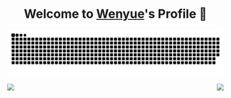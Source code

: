 <p align="center">
  <h1 align="center">Welcome to <a href="https://github.com/Dualbricks">Wenyue</a>'s Profile 👋</h1>
</p>
<p align="center">
  <a align="center" href="https://github.com/Dualbricks"><img src="https://raw.githubusercontent.com/dualbricks/dualbricks/output/github-contribution-grid-snake.svg" /></a>
</p>

<p align="center">
<a>
  <img align="left" src="https://adorable-irradiated-apricot.glitch.me/top-langs/?username=dualbricks&hide=Jupyter+Notebook"/>
</a>
<a>
  <img align="right" src="https://adorable-irradiated-apricot.glitch.me/?username=dualbricks" />
</a>
</p>





<!--
**dualbricks/dualbricks** is a ✨ _special_ ✨ repository because its `README.md` (this file) appears on your GitHub profile.

Here are some ideas to get you started:

- 🔭 I’m currently working on ...
- 🌱 I’m currently learning ...
- 👯 I’m looking to collaborate on ...
- 🤔 I’m looking for help with ...
- 💬 Ask me about ...
- 📫 How to reach me: ...
- 😄 Pronouns: ...
- ⚡ Fun fact: ...
-->
